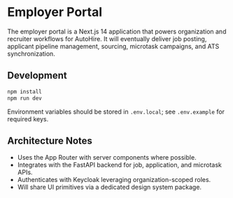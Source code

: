 # Employer Portal

The employer portal is a Next.js 14 application that powers organization and recruiter workflows for AutoHire. It will eventually deliver job posting, applicant pipeline management, sourcing, microtask campaigns, and ATS synchronization.

## Development

```bash
npm install
npm run dev
```

Environment variables should be stored in `.env.local`; see `.env.example` for required keys.

## Architecture Notes

- Uses the App Router with server components where possible.
- Integrates with the FastAPI backend for job, application, and microtask APIs.
- Authenticates with Keycloak leveraging organization-scoped roles.
- Will share UI primitives via a dedicated design system package.

